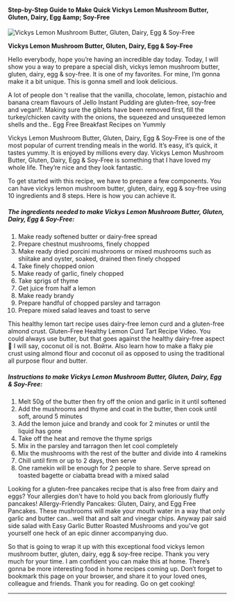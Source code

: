             

#### Step-by-Step Guide to Make Quick Vickys Lemon Mushroom Butter, Gluten, Dairy, Egg &amp;amp; Soy-Free

![Vickys Lemon Mushroom Butter, Gluten, Dairy, Egg &amp; Soy-Free](https://img-global.cpcdn.com/recipes/44997824/751x532cq70/vickys-lemon-mushroom-butter-gluten-dairy-egg-soy-free-recipe-main-photo.jpg)

**Vickys Lemon Mushroom Butter, Gluten, Dairy, Egg &amp; Soy-Free**

Hello everybody, hope you’re having an incredible day today. Today, I will show you a way to prepare a special dish, vickys lemon mushroom butter, gluten, dairy, egg & soy-free. It is one of my favorites. For mine, I’m gonna make it a bit unique. This is gonna smell and look delicious.

A lot of people don 't realise that the vanilla, chocolate, lemon, pistachio and banana cream flavours of Jello Instant Pudding are gluten-free, soy-free and vegan!!. Making sure the giblets have been removed first, fill the turkey/chicken cavity with the onions, the squeezed and unsqueezed lemon shells and the.. Egg Free Breakfast Recipes on Yummly

Vickys Lemon Mushroom Butter, Gluten, Dairy, Egg & Soy-Free is one of the most popular of current trending meals in the world. It’s easy, it’s quick, it tastes yummy. It is enjoyed by millions every day. Vickys Lemon Mushroom Butter, Gluten, Dairy, Egg & Soy-Free is something that I have loved my whole life. They’re nice and they look fantastic.

To get started with this recipe, we have to prepare a few components. You can have vickys lemon mushroom butter, gluten, dairy, egg & soy-free using 10 ingredients and 8 steps. Here is how you can achieve it.

##### The ingredients needed to make Vickys Lemon Mushroom Butter, Gluten, Dairy, Egg & Soy-Free:

1.  Make ready softened butter or dairy-free spread
2.  Prepare chestnut mushrooms, finely chopped
3.  Make ready dried porcini mushrooms or mixed mushrooms such as shiitake and oyster, soaked, drained then finely chopped
4.  Take finely chopped onion
5.  Make ready of garlic, finely chopped
6.  Take sprigs of thyme
7.  Get juice from half a lemon
8.  Make ready brandy
9.  Prepare handful of chopped parsley and tarragon
10.  Prepare mixed salad leaves and toast to serve

This healthy lemon tart recipe uses dairy-free lemon curd and a gluten-free almond crust. Gluten-Free Healthy Lemon Curd Tart Recipe Video. You could always use butter, but that goes against the healthy dairy-free aspect 🙂 I will say, coconut oil is not. Войти. Also learn how to make a flaky pie crust using almond flour and coconut oil as opposed to using the traditional all purpose flour and butter.

##### Instructions to make Vickys Lemon Mushroom Butter, Gluten, Dairy, Egg & Soy-Free:

1.  Melt 50g of the butter then fry off the onion and garlic in it until softened
2.  Add the mushrooms and thyme and coat in the butter, then cook until soft, around 5 minutes
3.  Add the lemon juice and brandy and cook for 2 minutes or until the liquid has gone
4.  Take off the heat and remove the thyme sprigs
5.  Mix in the parsley and tarragon then let cool completely
6.  Mix the mushrooms with the rest of the butter and divide into 4 ramekins
7.  Chill until firm or up to 2 days, then serve
8.  One ramekin will be enough for 2 people to share. Serve spread on toasted bagette or ciabatta bread with a mixed salad

Looking for a gluten-free pancakes recipe that is also free from dairy and eggs? Your allergies don't have to hold you back from gloriously fluffy pancakes! Allergy-Friendly Pancakes: Gluten, Dairy, and Egg Free Pancakes. These mushrooms will make your mouth water in a way that only garlic and butter can…well that and salt and vinegar chips. Anyway pair said side salad with Easy Garlic Butter Roasted Mushrooms and you've got yourself one heck of an epic dinner accompanying duo.

So that is going to wrap it up with this exceptional food vickys lemon mushroom butter, gluten, dairy, egg & soy-free recipe. Thank you very much for your time. I am confident you can make this at home. There’s gonna be more interesting food in home recipes coming up. Don’t forget to bookmark this page on your browser, and share it to your loved ones, colleague and friends. Thank you for reading. Go on get cooking!

* * *